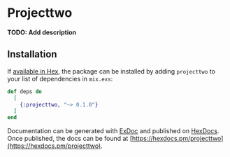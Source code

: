 # Projecttwo

**TODO: Add description**

## Installation

If [available in Hex](https://hex.pm/docs/publish), the package can be installed
by adding `projecttwo` to your list of dependencies in `mix.exs`:

```elixir
def deps do
  [
    {:projecttwo, "~> 0.1.0"}
  ]
end
```

Documentation can be generated with [ExDoc](https://github.com/elixir-lang/ex_doc)
and published on [HexDocs](https://hexdocs.pm). Once published, the docs can
be found at [https://hexdocs.pm/projecttwo](https://hexdocs.pm/projecttwo).

